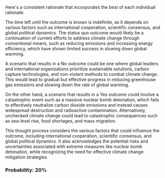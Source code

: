 Here's a consistent rationale that incorporates the best of each individual rationale:

The time left until the outcome is known is indefinite, as it depends on various factors such as international cooperation, scientific consensus, and global political dynamics. The status quo outcome would likely be a continuation of current efforts to address climate change through conventional means, such as reducing emissions and increasing energy efficiency, which have shown limited success in slowing down global warming.

A scenario that results in a No outcome could be one where global leaders and international organizations prioritize sustainable solutions, carbon capture technologies, and non-violent methods to combat climate change. This would lead to gradual but effective progress in reducing greenhouse gas emissions and slowing down the rate of global warming.

On the other hand, a scenario that results in a Yes outcome could involve a catastrophic event such as a massive nuclear bomb detonation, which fails to effectively neutralize carbon dioxide emissions and instead causes widespread destruction and radioactive contamination. Alternatively, unchecked climate change could lead to catastrophic consequences such as sea-level rise, food shortages, and mass migration.

This thought process considers the various factors that could influence the outcome, including international cooperation, scientific consensus, and global political dynamics. It also acknowledges the potential risks and uncertainties associated with extreme measures like nuclear bomb detonation, while recognizing the need for effective climate change mitigation strategies.

### Probability: 20%